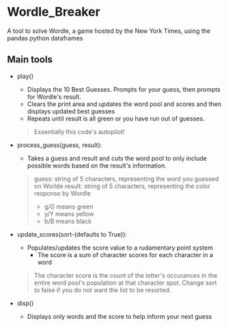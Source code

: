 # Wordle_Breaker
A tool to solve Wordle, a game hosted by the New York Times, using the pandas python dataframes

## Main tools
* play()
    * Displays the 10 Best Guesses. Prompts for your guess, then prompts for Wordle's result.
    * Clears the print area and updates the word pool and scores and then displays updated best guesses
    * Repeats until result is all green or you have run out of guesses.
    > Essentially this code's autopilot!
* process_guess(guess, result):
    * Takes a guess and result and cuts the word pool to only include possible words based on the result's information.
    >guess: string of 5 characters, representing the word you guessed on Worlde
    >result: string of 5 characters, representing the color response by Wordle
    >* g/G means green
    >* y/Y means yellow
    >* b/B means black

* update_scores(sort-(defaults to True)):
    * Populates/updates the score value to a rudamentary point system
        *  The score is a sum of character scores for each character in a word

    > The character score is the count of the letter's occurances in the entire word pool's population at that character spot.
    > Change sort to false if you do not want the list to be resorted.

* disp()
    * Displays only words and the score to help inform your next guess     